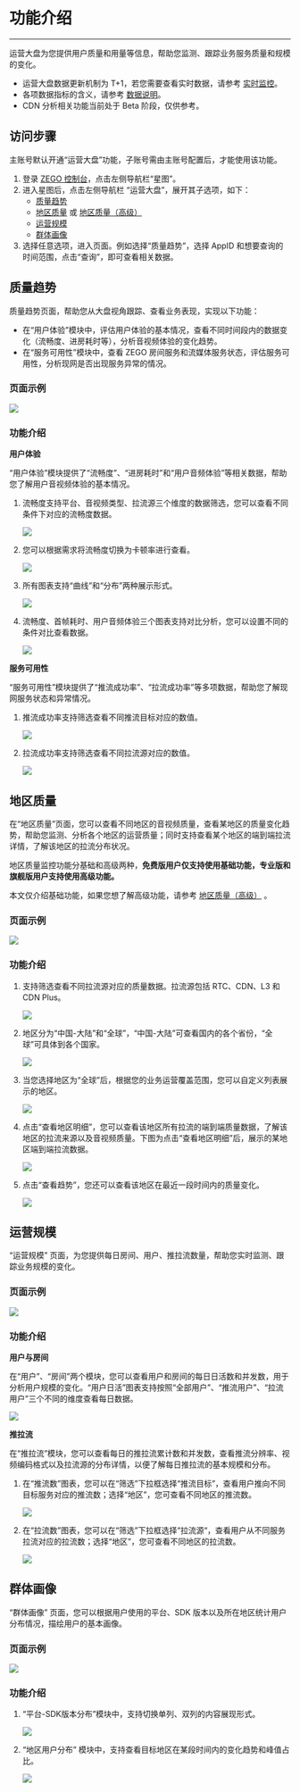 # 功能介绍

- - -

运营大盘为您提供用户质量和用量等信息，帮助您监测、跟踪业务服务质量和规模的变化。

- 运营大盘数据更新机制为 T+1，若您需要查看实时数据，请参考 [实时监控](/analytics-dashboard/guides/real-time-monitoring)。
- 各项数据指标的含义，请参考 [数据说明](/analytics-dashboard/guides/operations-dashboard/data-explanation)。
- CDN 分析相关功能当前处于 Beta 阶段，仅供参考。

## 访问步骤

<Note title="说明">

主账号默认开通“运营大盘”功能，子账号需由主账号配置后，才能使用该功能。
</Note>

1. 登录 [ZEGO 控制台](https://console.zego.im/)，点击左侧导航栏“星图”。
2. 进入星图后，点击左侧导航栏 “运营大盘”，展开其子选项，如下：
    - [质量趋势](#质量趋势)
    - [地区质量](#地区质量) 或 [地区质量（高级）](/analytics-dashboard/guides/operations-dashboard/regional-quality(pro).mdx)
    - [运营规模](#运营规模)
    - [群体画像](#群体画像)
3. 选择任意选项，进入页面。例如选择“质量趋势”，选择 AppID 和想要查询的时间范围，点击“查询”，即可查看相关数据。


## 质量趋势

质量趋势页面，帮助您从大盘视角跟踪、查看业务表现，实现以下功能：

- 在“用户体验”模块中，评估用户体验的基本情况，查看不同时间段内的数据变化（流畅度、进房耗时等），分析音视频体验的变化趋势。
- 在“服务可用性”模块中，查看 ZEGO 房间服务和流媒体服务状态，评估服务可用性，分析现网是否出现服务异常的情况。

### 页面示例

<Frame width="512" height="auto" caption=""><img src="https://doc-media.zego.im/sdk-doc/Pics/Prism/Operation_Dashboard_intro_1.png" /></Frame>

### 功能介绍

**用户体验**

“用户体验”模块提供了“流畅度”、“进房耗时”和“用户音频体验”等相关数据，帮助您了解用户音视频体验的基本情况。

1. 流畅度支持平台、音视频类型、拉流源三个维度的数据筛选，您可以查看不同条件下对应的流畅度数据。

    <Frame width="512" height="auto" caption=""><img src="https://doc-media.zego.im/sdk-doc/Pics/Prism/liuchangdushaixuan.png" /></Frame>

2. 您可以根据需求将流畅度切换为卡顿率进行查看。

    <Frame width="512" height="auto" caption=""><img src="https://doc-media.zego.im/sdk-doc/Pics/Prism/qiehuankadun.png" /></Frame>

3. 所有图表支持“曲线”和“分布”两种展示形式。

    <Frame width="512" height="auto" caption=""><img src="https://doc-media.zego.im/sdk-doc/Pics/Prism/qiehuanfenbutu.png" /></Frame>

4. 流畅度、首帧耗时、用户音频体验三个图表支持对比分析，您可以设置不同的条件对比查看数据。

    <Frame width="512" height="auto" caption=""><img src="https://doc-media.zego.im/sdk-doc/Pics/Prism/duibifenxi.png" /></Frame>

**服务可用性**

“服务可用性”模块提供了“推流成功率”、“拉流成功率”等多项数据，帮助您了解现网服务状态和异常情况。

1. 推流成功率支持筛选查看不同推流目标对应的数值。

    <Frame width="512" height="auto" caption=""><img src="https://doc-media.zego.im/sdk-doc/Pics/Prism/tuiliumubiao.png" /></Frame>

2. 拉流成功率支持筛选查看不同拉流源对应的数值。

    <Frame width="512" height="auto" caption=""><img src="https://doc-media.zego.im/sdk-doc/Pics/Prism/laliuyuan2.png" /></Frame>


## 地区质量

在“地区质量”页面，您可以查看不同地区的音视频质量，查看某地区的质量变化趋势，帮助您监测、分析各个地区的运营质量；同时支持查看某个地区的端到端拉流详情，了解该地区的拉流分布状况。

<Warning title="注意">

地区质量监控功能分基础和高级两种，**免费版用户仅支持使用基础功能，专业版和旗舰版用户支持使用高级功能。**

本文仅介绍基础功能，如果您想了解高级功能，请参考 [地区质量（高级）](/analytics-dashboard/guides/operations-dashboard/regional-quality(pro).mdx) 。
</Warning>


### 页面示例

<Frame width="512" height="auto" caption=""><img src="https://doc-media.zego.im/sdk-doc/Pics/Prism/diquwangluo.png" /></Frame>

### 功能介绍

1. 支持筛选查看不同拉流源对应的质量数据。拉流源包括 RTC、CDN、L3 和 CDN Plus。

    <Frame width="512" height="auto" caption=""><img src="https://doc-media.zego.im/sdk-doc/Pics/Prism/laliuyuan.png" /></Frame>

2. 地区分为“中国-大陆”和“全球”，“中国-大陆”可查看国内的各个省份，“全球”可具体到各个国家。

    <Frame width="512" height="auto" caption=""><img src="https://doc-media.zego.im/sdk-doc/Pics/Prism/shaixuandiqu.png" /></Frame>

3. 当您选择地区为“全球”后，根据您的业务运营覆盖范围，您可以自定义列表展示的地区。

    <Frame width="512" height="auto" caption=""><img src="https://doc-media.zego.im/sdk-doc/Pics/Prism/zidingyi.png" /></Frame>

4. 点击“查看地区明细”，您可以查看该地区所有拉流的端到端质量数据，了解该地区的拉流来源以及音视频质量。下图为点击“查看地区明细”后，展示的某地区端到端拉流数据。

    <Frame width="512" height="auto" caption=""><img src="https://doc-media.zego.im/sdk-doc/Pics/Prism/duandaoduan.png" /></Frame>

5. 点击“查看趋势”，您还可以查看该地区在最近一段时间内的质量变化。

    <Frame width="512" height="auto" caption=""><img src="https://doc-media.zego.im/sdk-doc/Pics/Prism/chakanqushi.png" /></Frame>

## 运营规模

“运营规模” 页面，为您提供每日房间、用户、推拉流数量，帮助您实时监测、跟踪业务规模的变化。

### 页面示例

<Frame width="512" height="auto" caption=""><img src="https://doc-media.zego.im/sdk-doc/Pics/Prism/Operation_Dashboard_intro_2.png" /></Frame>

### 功能介绍

**用户与房间**

在“用户”、“房间”两个模块，您可以查看用户和房间的每日日活数和并发数，用于分析用户规模的变化。“用户日活”图表支持按照“全部用户”、“推流用户”、“拉流用户”三个不同的维度查看每日数据。

<Frame width="512" height="auto" caption=""><img src="https://doc-media.zego.im/sdk-doc/Pics/Prism/yonghurihuoshujuleixing.png" /></Frame>

**推拉流**

在“推拉流”模块，您可以查看每日的推拉流累计数和并发数，查看推流分辨率、视频编码格式以及拉流源的分布详情，以便了解每日推拉流的基本规模和分布。

1. 在“推流数”图表，您可以在“筛选”下拉框选择“推流目标”，查看用户推向不同目标服务对应的推流数；选择“地区”，您可查看不同地区的推流数。

    <Frame width="512" height="auto" caption=""><img src="https://doc-media.zego.im/sdk-doc/Pics/Prism/tuiliumubiao2.png" /></Frame>

2. 在“拉流数”图表，您可以在“筛选”下拉框选择“拉流源“，查看用户从不同服务拉流对应的拉流数；选择“地区”，您可查看不同地区的拉流数。

    <Frame width="512" height="auto" caption=""><img src="https://doc-media.zego.im/sdk-doc/Pics/Prism/laliuyuan3.png" /></Frame>

## 群体画像

“群体画像” 页面，您可以根据用户使用的平台、SDK 版本以及所在地区统计用户分布情况，描绘用户的基本画像。

### 页面示例

<Frame width="512" height="auto" caption=""><img src="https://doc-media.zego.im/sdk-doc/Pics/Prism/quntihuaxiang.png" /></Frame>

### 功能介绍

1. “平台-SDK版本分布”模块中，支持切换单列、双列的内容展现形式。

    <Frame width="512" height="auto" caption=""><img src="https://doc-media.zego.im/sdk-doc/Pics/Prism/danlieshuanglie.png" /></Frame>

2. “地区用户分布” 模块中，支持查看目标地区在某段时间内的变化趋势和峰值占比。

    <Frame width="512" height="auto" caption=""><img src="https://doc-media.zego.im/sdk-doc/Pics/Prism/yonghuzhanbiqushi.png" /></Frame>
